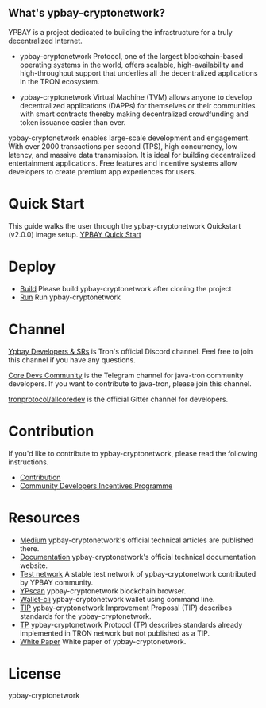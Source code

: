 
## What's ypbay-cryptonetwork?

YPBAY is a project dedicated to building the infrastructure for a truly decentralized Internet.

* ypbay-cryptonetwork Protocol, one of the largest blockchain-based operating systems in the world, offers scalable, high-availability and high-throughput support that underlies all the decentralized applications in the TRON ecosystem.

* ypbay-cryptonetwork Virtual Machine (TVM) allows anyone to develop decentralized applications (DAPPs) for themselves or their communities with smart contracts thereby making decentralized crowdfunding and token issuance easier than ever.

ypbay-cryptonetwork enables large-scale development and engagement. With over 2000 transactions per second (TPS), high concurrency, low latency, and massive data transmission. It is ideal for building decentralized entertainment applications. Free features and incentive systems allow developers to create premium app experiences for users.

# Quick Start
This guide walks the user through the ypbay-cryptonetwork Quickstart (v2.0.0) image setup.
[YPBAY Quick Start](./quickstart.md)

# Deploy
* [Build](./build.md) Please build ypbay-cryptonetwork after cloning the project
* [Run](./run.md) Run ypbay-cryptonetwork



# Channel
[Ypbay Developers & SRs](https://discord.gg/hqKvyAM) is Tron's official Discord channel. Feel free to join this channel if you have any questions.

[Core Devs Community](https://t.me/troncoredevscommunity) is the Telegram channel for java-tron community developers. If you want to contribute to java-tron, please join this channel.

[tronprotocol/allcoredev](https://gitter.im/tronprotocol/allcoredev) is the official Gitter channel for developers.

# Contribution
If you'd like to contribute to ypbay-cryptonetwork, please read the following instructions.

- [Contribution](./CONTRIBUTING.md)
- [Community Developers Incentives Programme](./CONTRIBUTING.md#community-developers-incentives-programme)

# Resources
* [Medium](https://medium.com/@coredevs) ypbay-cryptonetwork's official technical articles are published there.
* [Documentation](https://tronprotocol.github.io/documentation-en/introduction/) ypbay-cryptonetwork's official technical documentation website.
* [Test network](http://nileex.io/) A stable test network of ypbay-cryptonetwork contributed by YPBAY community.
* [YPscan](https://tronscan.org/#/) ypbay-cryptonetwork blockchain browser.
* [Wallet-cli](https://github.com/tronprotocol/wallet-cli) ypbay-cryptonetwork wallet using command line.
* [TIP](https://github.com/tronprotocol/tips) ypbay-cryptonetwork Improvement Proposal (TIP) describes standards for the ypbay-cryptonetwork.
* [TP](https://github.com/tronprotocol/tips/tree/master/tp) ypbay-cryptonetwork Protocol (TP) describes standards already implemented in TRON network but not published as a TIP.
* [White Paper](https://tron.network/resources?lng=&name=1) White paper of ypbay-cryptonetwork.

# License
ypbay-cryptonetwork
